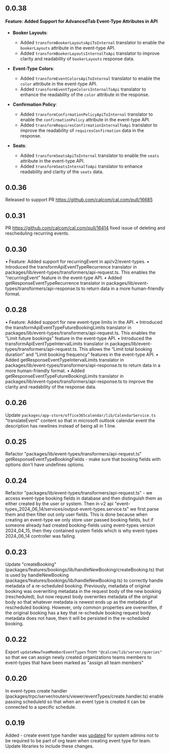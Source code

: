 ## 0.0.38
#### Feature: Added Support for AdvancedTab Event-Type Attributes in API
- **Booker Layouts**: 
  - Added `transformBookerLayoutsApiToInternal` translator to enable the `bookerLayouts` attribute in the event-type API.
  - Added `transformBookerLayoutsInternalToApi` translator to improve clarity and readability of `bookerLayouts` response data.

- **Event-Type Colors**:
  - Added `transformEventColorsApiToInternal` translator to enable the `color` attribute in the event-type API.
  - Added `transformEventTypeColorsInternalToApi` translator to enhance the readability of the `color` attribute in the response.

- **Confirmation Policy**:
  - Added `transformConfirmationPolicyApiToInternal` translator to enable the `confirmationPolicy` attribute in the event-type API.
  - Added `transformRequiresConfirmationInternalToApi` translator to improve the readability of `requiresConfirmation` data in the response.

- **Seats**:
  - Added `transformSeatsApiToInternal` translator to enable the `seats` attribute in the event-type API.
  - Added `transformSeatsInternalToApi` translator to enhance readability and clarity of the `seats` data.
## 0.0.36
Released to support PR https://github.com/calcom/cal.com/pull/16685

## 0.0.31 
PR https://github.com/calcom/cal.com/pull/16414 fixed issue of deleting and rescheduling recurring events.

## 0.0.30 
•	Feature: Added support for recurringEvent in api/v2/event-types.
	•	Introduced the transformApiEventTypeRecurrence translator in packages/lib/event-types/transformers/api-request.ts. This enables the “recurringEvent” feature in the event-type API.
	•	Added getResponseEventTypeRecurrence translator in packages/lib/event-types/transformers/api-response.ts to return data in a more human-friendly format.

## 0.0.28 
•	Feature: Added support for new event-type limits in the API.
	•	Introduced the transformApiEventTypeFutureBookingLimits translator in packages/lib/event-types/transformers/api-request.ts. This enables the “Limit future bookings” feature in the event-type API.
	•	Introduced the transformApiEventTypeIntervalLimits translator in packages/lib/event-types/transformers/api-request.ts. This allows the “Limit total booking duration” and “Limit booking frequency” features in the event-type API.
	•	Added getResponseEventTypeIntervalLimits translator in packages/lib/event-types/transformers/api-response.ts to return data in a more human-friendly format.
	•	Added getResponseEventTypeFutureBookingLimits translator in packages/lib/event-types/transformers/api-response.ts to improve the clarity and readability of the response data.

## 0.0.26
Update `packages/app-store/office365calendar/lib/CalendarService.ts` "translateEvent" content so that in microsoft outlook calendar event the description
has newlines instead of being all in 1 line.

## 0.0.25
Refactor "packages/lib/event-types/transformers/api-request.ts" getResponseEventTypeBookingFields - make sure that booking fields with options don't have
undefines options.

## 0.0.24
Refactor "packages/lib/event-types/transformers/api-request.ts" - we access event-type booking fields in database and then distinguish them as either
created by the user or system. Then in v2 api "event-types_2024_06_14/services/output-event-types.service.ts" we first parse them and then filter
out only user fields. This is done because when creating an event-type we only store user passed booking fields, but if someone already had created
booking-fields using event-types version 2024_04_15, then they contained system fields which is why event-types 2024_06_14 controller was failing.

## 0.0.23
Update "createBooking" (packages/features/bookings/lib/handleNewBooking/createBooking.ts) that is used by handleNewBooking (packages/features/bookings/lib/handleNewBooking.ts) to correctly handle metadata of a re-scheduled booking. Previously,
metadata of original booking was overwriting metadata in the request body of the new booking (rescheduled), but now
request body overwrites metadata of the original body so that whatever metadata is newest ends up as the metadata of rescheduled booking. However, only common properties are overwritten, if the original booking has a key that re-schedule booking request body metadata does not have, then it will be persisted in the re-scheduled booking.

## 0.0.22
Export `updateNewTeamMemberEventTypes` from `"@calcom/lib/server/queries"` so that we can assign newly created organizations
teams members to event-types that have been marked as "assign all team members"

## 0.0.20
In event-types create handler (packages/trpc/server/routers/viewer/eventTypes/create.handler.ts) enable passing scheduleId so that when an event type is created it can be connected
to a specific schedule.

## 0.0.19
Added - create event type handler was [updated](https://github.com/calcom/cal.com/pull/15774) for system admins not to be required
to be part of org team when creating event type for team. Update libraries to include these changes.